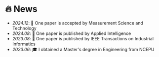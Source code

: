 # 🔥 News
- *2024.12*: 🎉 One paper is accepted by Measurement Science and Technology
- *2024.08*: 🎉 One paper is published by Applied Intelligence
- *2023.08*: 🎉 One paper is published by IEEE Transactions on Industrial Informatics
- *2023.06*: 🎓 I obtained a Master's degree in Engineering from NCEPU